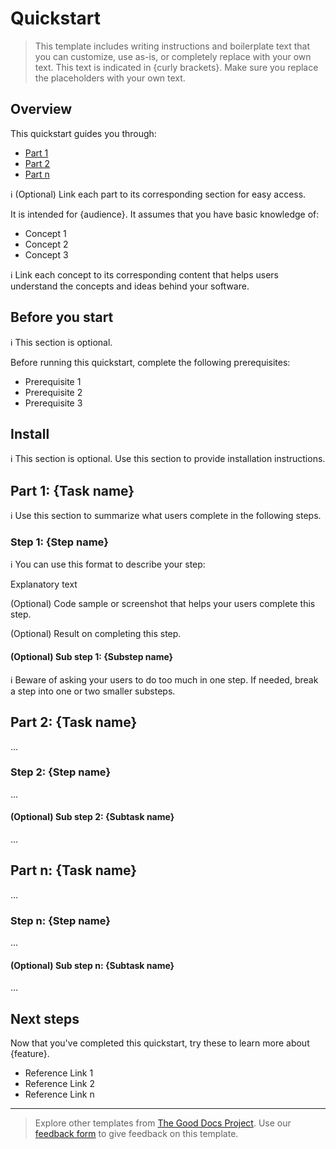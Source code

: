 # Quickstart

> This template includes writing instructions and boilerplate text that you can customize, use as-is, or completely replace with your own text. This text is indicated in {curly brackets}. Make sure you replace the placeholders with your own text.

## Overview

This quickstart guides you through:
- [Part 1](#part-1-task-name)
- [Part 2](#part-2-task-name)
- [Part n](#part-n-task-name)

:information_source: (Optional) Link each part to its corresponding section for easy access.

It is intended for {audience}. It assumes that you have basic knowledge of: 
- Concept 1
- Concept 2
- Concept 3 

:information_source: Link each concept to its corresponding content that helps users understand the concepts and ideas behind your software. 

## Before you start

:information_source: This section is optional.

Before running this quickstart, complete the following prerequisites:

- Prerequisite 1
- Prerequisite 2
- Prerequisite 3
 
## Install

:information_source: This section is optional. Use this section to provide installation instructions.

## Part 1: {Task name}

:information_source: Use this section to summarize what users complete in the following steps.

### Step 1: {Step name}

:information_source: You can use this format to describe your step:  

Explanatory text  

(Optional) Code sample or screenshot that helps your users complete this step.   

(Optional) Result on completing this step. 

#### (Optional) Sub step 1: {Substep name}

:information_source: Beware of asking your users to do too much in one step. If needed, break a step into one or two smaller substeps.

## Part 2: {Task name}

...

### Step 2: {Step name}

...

#### (Optional) Sub step 2: {Subtask name}

...

## Part n: {Task name}

...

### Step n: {Step name}

...

#### (Optional) Sub step n: {Subtask name}

...

## Next steps

Now that you've completed this quickstart, try these to learn more about {feature}. 
- Reference Link 1
- Reference Link 2
- Reference Link n

---

> Explore other templates from [The Good Docs Project](https://thegooddocsproject.dev/). Use our [feedback form](https://thegooddocsproject.dev/feedback/?template=Quickstart) to give feedback on this template.
